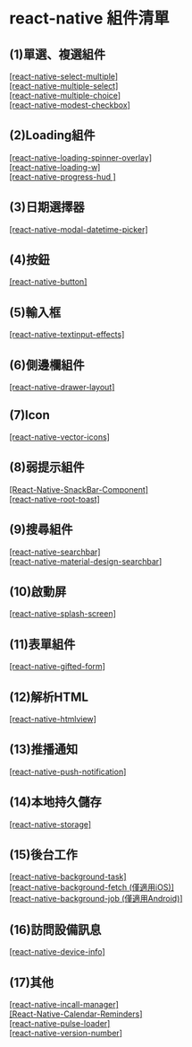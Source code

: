 # react-native 組件清單 #

## (1)單選、複選組件 ##

[ [react-native-select-multiple] ](https://github.com/tableflip/react-native-select-multiple) </br>
[ [react-native-multiple-select] ](https://github.com/toystars/react-native-multiple-select)</br>
[ [react-native-multiple-choice] ](https://github.com/d-a-n/react-native-multiple-choice)</br>
[ [react-native-modest-checkbox] ](https://github.com/tiaanduplessis/react-native-modest-checkbox)</br>


## (2)Loading組件 ##

[ [react-native-loading-spinner-overlay] ](https://github.com/niftylettuce/react-native-loading-spinner-overlay)</br>
[ [react-native-loading-w] ](https://github.com/wenxucheng/react-native-loading-w)</br>
[ [react-native-progress-hud ]](https://github.com/naoufal/react-native-progress-hud)</br>


## (3)日期選擇器 ##

[ [react-native-modal-datetime-picker] ](https://github.com/mmazzarolo/react-native-modal-datetime-picker)</br>


## (4)按鈕 ##

[ [react-native-button] ](https://github.com/APSL/react-native-button)</br>


## (5)輸入框 ##

[ [react-native-textinput-effects] ](https://github.com/halilb/react-native-textinput-effects)</br>


## (6)側邊欄組件 ##
[ [react-native-drawer-layout] ](https://github.com/react-native-community/react-native-drawer-layout)</br>

## (7)Icon ##
 
[ [react-native-vector-icons] ](https://github.com/oblador/react-native-vector-icons)</br>


## (8)弱提示組件 ##

[ [React-Native-SnackBar-Component] ](https://github.com/SiDevesh/React-Native-SnackBar-Component)</br>
[ [react-native-root-toast] ](https://github.com/magicismight/react-native-root-toast)</br> 

## (9)搜尋組件 ##

[ [react-native-searchbar] ](https://github.com/localz/react-native-searchbar)</br>
[ [react-native-material-design-searchbar] ](https://github.com/ananddayalan/react-native-material-design-searchbar)</br>


## (10)啟動屏 ##

[ [react-native-splash-screen] ](https://github.com/crazycodeboy/react-native-splash-screen/blob/master/README.zh.md)</br>


## (11)表單組件 ##

[ [react-native-gifted-form] ](https://github.com/FaridSafi/react-native-gifted-form)</br>


## (12)解析HTML ##

[ [react-native-htmlview] ](https://github.com/jsdf/react-native-htmlview)</br>


## (13)推播通知 ##

[ [react-native-push-notification] ](https://github.com/zo0r/react-native-push-notification)</br>


## (14)本地持久儲存 ##

[ [react-native-storage] ](https://github.com/sunnylqm/react-native-storage/blob/master/README-CHN.md)</br>


## (15)後台工作 ##

[ [react-native-background-task] ](https://www.npmjs.com/package/react-native-background-task)</br>
[ [react-native-background-fetch (僅適用iOS)] ](https://github.com/transistorsoft/react-native-background-fetch)</br>
[ [react-native-background-job (僅適用Android)] ](https://github.com/vikeri/react-native-background-job)</br>


## (16)訪問設備訊息 ##

[ [react-native-device-info] ](https://github.com/rebeccahughes/react-native-device-info)</br>


## (17)其他 ##

[ [react-native-incall-manager] ](https://github.com/zxcpoiu/react-native-incall-manager)</br>
[ [React-Native-Calendar-Reminders] ](https://github.com/wmcmahan/React-Native-Calendar-Reminders)</br>
[ [react-native-pulse-loader] ](https://github.com/mastermoo/react-native-pulse-loader)</br>
[ [react-native-version-number] ](https://github.com/APSL/react-native-version-number)